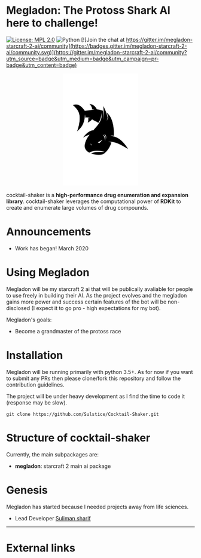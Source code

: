 Megladon: The Protoss Shark AI here to challenge!
=================================================

[![License: MPL 2.0](https://img.shields.io/badge/License-MPL%202.0-brightgreen.svg)](https://opensource.org/licenses/MPL-2.0)
![Python](https://img.shields.io/badge/python-3.6-blue.svg)
[![Join the chat at https://gitter.im/megladon-starcraft-2-ai/community](https://badges.gitter.im/megladon-starcraft-2-ai/community.svg)](https://gitter.im/megladon-starcraft-2-ai/community?utm_source=badge&utm_medium=badge&utm_campaign=pr-badge&utm_content=badge)

<p align="center">
  <img width="200" height="300" src="images/shark-logo.jpg">
</p>

cocktail-shaker is a **high-performance drug enumeration and expansion
library**. cocktail-shaker leverages the computational power of
**RDKit** to create and enumerate large volumes of drug compounds. 

Announcements
=============

-   Work has began! March 2020

Using Megladon
=====================

Megladon will be my starcraft 2 ai that will be publically avaliable for people to use freely in building their AI. As the project evolves and the megladon gains more power and success certain features of the bot will be non-disclosed (I expect it to go pro - high expectations for my bot). 

Megladon's goals:

- Become a grandmaster of the protoss race

Installation 
============

Megladon will be running primarily with python 3.5+. As for now if you want to submit any PRs then please clone/fork this repository and follow the contribution guidelines. 

The project will be under heavy development as I find the time to code it (response may be slow). 

    git clone https://github.com/Sulstice/Cocktail-Shaker.git


Structure of cocktail-shaker
============================

Currently, the main subpackages are:

-   **megladon**: starcraft 2 main ai package 

Genesis
=======

Megladon has started because I needed projects away from life sciences.

- Lead Developer [Suliman sharif](http://sulstice.github.io/)

* * * * *

External links
==============


